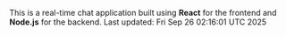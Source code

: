 This is a real-time chat application built using **React** for the frontend and **Node.js** for the backend.
Last updated: Fri Sep 26 02:16:01 UTC 2025
